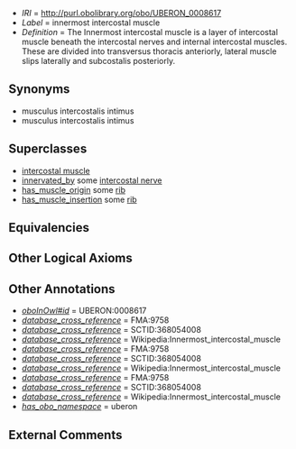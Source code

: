  * *IRI* = http://purl.obolibrary.org/obo/UBERON_0008617
 * *Label* = innermost intercostal muscle
 * *Definition* = The Innermost intercostal muscle is a layer of intercostal muscle beneath the intercostal nerves and internal intercostal muscles. These are divided into transversus thoracis anteriorly, lateral muscle slips laterally and subcostalis posteriorly.

## Synonyms

 * musculus intercostalis intimus
 * musculus intercostalis intimus

## Superclasses

 * [intercostal muscle](../../UBERON/11/UBERON_0001111.md)
 * [innervated_by](../../RO/05/RO_0002005.md) some [intercostal nerve](../../UBERON/27/UBERON_0003727.md)
 * [has_muscle_origin](../../RO/72/RO_0002372.md) some [rib](../../UBERON/28/UBERON_0002228.md)
 * [has_muscle_insertion](../../RO/73/RO_0002373.md) some [rib](../../UBERON/28/UBERON_0002228.md)

## Equivalencies


## Other Logical Axioms


## Other Annotations

 * *[oboInOwl#id](../../id/oboInOwl#id.md)* = UBERON:0008617
 * *[database_cross_reference](../../ef/oboInOwl#hasDbXref.md)* = FMA:9758
 * *[database_cross_reference](../../ef/oboInOwl#hasDbXref.md)* = SCTID:368054008
 * *[database_cross_reference](../../ef/oboInOwl#hasDbXref.md)* = Wikipedia:Innermost_intercostal_muscle
 * *[database_cross_reference](../../ef/oboInOwl#hasDbXref.md)* = FMA:9758
 * *[database_cross_reference](../../ef/oboInOwl#hasDbXref.md)* = SCTID:368054008
 * *[database_cross_reference](../../ef/oboInOwl#hasDbXref.md)* = Wikipedia:Innermost_intercostal_muscle
 * *[database_cross_reference](../../ef/oboInOwl#hasDbXref.md)* = FMA:9758
 * *[database_cross_reference](../../ef/oboInOwl#hasDbXref.md)* = SCTID:368054008
 * *[database_cross_reference](../../ef/oboInOwl#hasDbXref.md)* = Wikipedia:Innermost_intercostal_muscle
 * *[has_obo_namespace](../../ce/oboInOwl#hasOBONamespace.md)* = uberon

## External Comments


